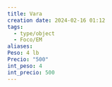 ```yaml
---
title: Vara
creation date: 2024-02-16 01:12
tags:
  - type/object
  - Foco/EM
aliases: 
Peso: 4 lb
Precio: "500"
int_peso: 4
int_precio: 500
---
```



